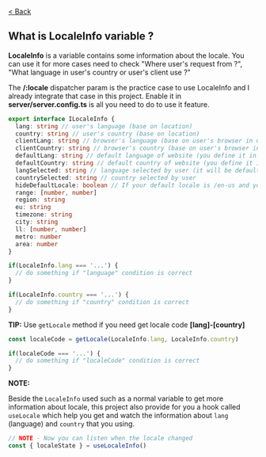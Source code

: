 [< Back](../README.md)

## What is LocaleInfo variable ?

<p><b>LocaleInfo</b> is a variable contains some information about the locale. You can use it for more cases need to check "Where user's request from ?", "What language in user's country or user's client use ?"</p>
<p>The <b>/:locale</b> dispatcher param is the practice case to use LocaleInfo and I already integrate that case in this project. Enable it in <b>server/server.config.ts</b> is all you need to do to use it feature.</p>

```typescript
export interface ILocaleInfo {
  lang: string // user's language (base on location)
  country: string // user's country (base on location)
  clientLang: string // browser's language (base on user's browser in use)
  clientCountry: string // browser's country (base on user's browser in use)
  defaultLang: string // default language of website (you define it in server.config.ts, it will be client language if empty)
  defaultCountry: string // default country of website (you define it in server.config.ts, it will be client country if empty)
  langSelected: string // language selected by user (it will be default language if empty)
  countrySelected: string // country selected by user
  hideDefaultLocale: boolean // If your default locale is /en-us and you need to hide it -> use it (default true)
  range: [number, number]
  region: string
  eu: string
  timezone: string
  city: string
  ll: [number, number]
  metro: number
  area: number
}
```

```typescript
if(LocaleInfo.lang === '...') {
  // do something if "language" condition is correct
}

if(LocaleInfo.country === '...') {
  // do something if "country" condition is correct
}
```

**TIP:**
Use `getLocale` method if you need get locale code **[lang]-[country]**

```typescript
const localeCode = getLocale(LocaleInfo.lang, LocaleInfo.country)

if(localeCode === '...') {
  // do something if "localeCode" condition is correct
}
```

**NOTE:**

Beside the `LocaleInfo` used such as a normal variable to get more information about locale, this project also provide for you a hook called `useLocale` which help you get and watch the information about `lang` (language) and `country` that you using.

```typescript
// NOTE - Now you can listen when the locale changed
const { localeState } = useLocaleInfo()
```
